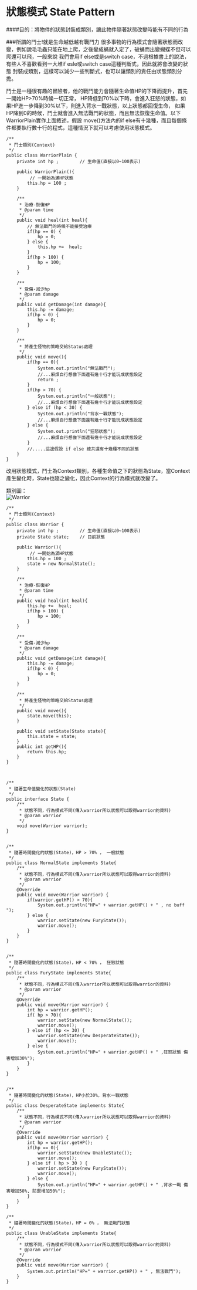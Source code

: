 # 狀態模式 State Pattern

####目的：將物件的狀態封裝成類別，讓此物件隨著狀態改變時能有不同的行為
  
###所謂的鬥士!就是生命越低越有戰鬥力
很多事物的行為模式會隨著狀態而改變，例如說毛毛蟲只能在地上爬，之後變成蛹就入定了，破蛹而出變蝴蝶不但可以爬還可以飛，一般來說
我們會用if else或是switch case，不過根據書上的說法，有些人不喜歡看到一大堆if esle或switch case這種判斷式，因此就將會改變的狀態
封裝成類別，這樣可以減少一些判斷式，也可以讓類別的責任由狀態類別分擔。   
  
鬥士是一種很有趣的冒險者，他的戰鬥能力會隨著生命值HP的下降而提升，首先一開始HP>70%時候一切正常，
HP降低到70%以下時，會進入狂怒的狀態，如果HP進一步降到30%以下，則進入背水一戰狀態，以上狀態都回復生命，
如果HP降到0的時候，鬥士就會進入無法戰鬥的狀態，而且無法恢復生命值。以下WarriorPlain實作上面敘述，假設
move()方法內的if else有十幾種，而且每個條件都要執行數十行的程式，這種情況下就可以考慮使用狀態模式。  
  
```
/**
 * 鬥士類別(Context)
 */
public class WarriorPlain {
	private int hp ; 		// 生命值(直接以0~100表示)

	public WarriorPlain(){
		 // 一開始為滿HP狀態
		this.hp = 100 ;
	}
	
	/**
	 * 治療-恢復HP
	 * @param time
	 */
	public void heal(int heal){
		// 無法戰鬥的時候不能接受治療
		if(hp == 0) {
			hp = 0;
		} else {
			this.hp +=  heal;
		}
		if(hp > 100) {
			hp = 100;
		}
	}
	
	/**
	 * 受傷-減少hp
	 * @param damage
	 */
	public void getDamage(int damage){
		this.hp -= damage;
		if(hp < 0) {
			hp = 0;
		}
	}
	
	/**
	 * 將產生怪物的策略交給Status處理
	 */
	public void move(){
		if(hp == 0){
			System.out.println("無法戰鬥");
			//...麻煩自行想像下面還有幾十行才能玩成狀態設定
			return ;
		}
		if(hp > 70) {
			System.out.println("一般狀態");
			//...麻煩自行想像下面還有幾十行才能玩成狀態設定
		} else if (hp < 30) {
			System.out.println("背水一戰狀態");
			//...麻煩自行想像下面還有幾十行才能玩成狀態設定
		} else {
			System.out.println("狂怒狀態");
			//...麻煩自行想像下面還有幾十行才能玩成狀態設定			
		}
		//.....這邊假設 if else 總共還有十幾種不同的狀態
	}
}  
```  
  
改用狀態模式，鬥士為Context類別，各種生命值之下的狀態為State，當Context產生變化時，State也隨之變化，因此Context的行為模式就改變了。
     
類別圖：  
![Warrior](image/state.gif)  
```
/**
 * 鬥士類別(Context)
 */
public class Warrior {
	private int hp ; 		// 生命值(直接以0~100表示)
	private State state; 	// 目前狀態

	public Warrior(){
		 // 一開始為滿HP狀態
		this.hp = 100 ;
		state = new NormalState();
	}
	
	/**
	 * 治療-恢復HP
	 * @param time
	 */
	public void heal(int heal){
		this.hp +=  heal;
		if(hp > 100) {
			hp = 100;
		}
	}
	
	/**
	 * 受傷-減少hp
	 * @param damage
	 */
	public void getDamage(int damage){
		this.hp -= damage;
		if(hp < 0) {
			hp = 0;
		}
	}
	
	/**
	 * 將產生怪物的策略交給Status處理
	 */
	public void move(){
		state.move(this);
	}

	public void setState(State state){
		this.state = state;
	}
	public int getHP(){
		return this.hp;
	}
}



/**
 * 隨著生命值變化的狀態(State)
 */
public interface State {
	/**
	 * 狀態不同，行為模式不同(傳入warrior所以狀態可以取得warrior的資料)
	 * @param warrior 
	 */
	void move(Warrior warrior);
}


/**
 * 隨著時間變化的狀態(State)，HP > 70% ， 一般狀態　
 */
public class NormalState implements State{
	/**
	 * 狀態不同，行為模式不同(傳入warrior所以狀態可以取得warrior的資料)
	 * @param warrior 
	 */
	@Override 	
	public void move(Warrior warrior) {
		if(warrior.getHP() > 70){
			System.out.println("HP=" + warrior.getHP() + " , no buff ");	
		} else {
			warrior.setState(new FuryState());
			warrior.move();
		}
	}
}


/**
 * 隨著時間變化的狀態(State)，HP < 70% ， 狂怒狀態　
 */
public class FuryState implements State{
	/**
	 * 狀態不同，行為模式不同(傳入warrior所以狀態可以取得warrior的資料)
	 * @param warrior 
	 */
	@Override 	
	public void move(Warrior warrior) {
		int hp = warrior.getHP();
		if( hp > 70){
			warrior.setState(new NormalState());
			warrior.move();
		} else if (hp <= 30) {
			warrior.setState(new DesperateState());
			warrior.move();
		} else {
			System.out.println("HP=" + warrior.getHP() + " ,狂怒狀態 傷害增加30%");	
		}
	}
}


/**
 * 隨著時間變化的狀態(State)，HP小於30%，背水一戰狀態
 */
public class DesperateState implements State{
	/**
	 * 狀態不同，行為模式不同(傳入warrior所以狀態可以取得warrior的資料)
	 * @param warrior 
	 */
	@Override 	
	public void move(Warrior warrior) {
		int hp = warrior.getHP();
		if(hp == 0){
			warrior.setState(new UnableState());
			warrior.move();
		} else if ( hp > 30 ) {
			warrior.setState(new FuryState());
			warrior.move();
		} else {
			System.out.println("HP=" + warrior.getHP() + " ,背水一戰 傷害增加50%, 防禦增加50%");	
		} 
	}
}

/**
 * 隨著時間變化的狀態(State)，HP = 0% ， 無法戰鬥狀態　
 */
public class UnableState implements State{
	/**
	 * 狀態不同，行為模式不同(傳入warrior所以狀態可以取得warrior的資料)
	 * @param warrior 
	 */
	@Override 	
	public void move(Warrior warrior) {
		System.out.println("HP=" + warrior.getHP() + " , 無法戰鬥");	
	}
}

```  


